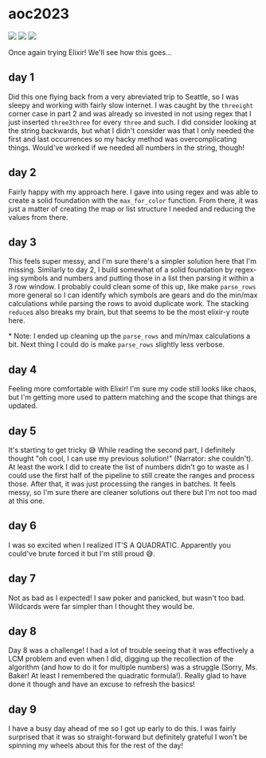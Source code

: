 # aoc2023

![](https://img.shields.io/badge/day%20📅-9-blue)
![](https://img.shields.io/badge/stars%20⭐-18-yellow)
![](https://img.shields.io/badge/days%20completed-9-red)

Once again trying Elixir! We'll see how this goes...

## day 1
Did this one flying back from a very abreviated trip to Seattle, so I was sleepy and working with fairly slow internet. I was caught by the `threeight` corner case in part 2 and was already so invested in not using regex that I just inserted `three3three` for every `three` and such. I did consider looking at the string backwards, but what I didn't consider was that I only needed the first and last occurrences so my hacky method was overcomplicating things. Would've worked if we needed all numbers in the string, though!

## day 2
Fairly happy with my approach here. I gave into using regex and was able to create a solid foundation with the `max_for_color` function. From there, it was just a matter of creating the map or list structure I needed and reducing the values from there.

## day 3
This feels super messy, and I'm sure there's a simpler solution here that I'm missing. Similarly to day 2, I build somewhat of a solid foundation by regex-ing symbols and numbers and putting those in a list then parsing it within a 3 row window. I probably could clean some of this up, like make `parse_rows` more general so I can identify which symbols are gears and do the min/max calculations while parsing the rows to avoid duplicate work. The stacking `reduce`s also breaks my brain, but that seems to be the most elixir-y route here.

\* Note: I ended up cleaning up the `parse_rows` and min/max calculations a bit. Next thing I could do is make `parse_rows` slightly less verbose.

## day 4
Feeling more comfortable with Elixir! I'm sure my code still looks like chaos, but I'm getting more used to pattern matching and the scope that things are updated.

## day 5
It's starting to get tricky 😅 While reading the second part, I definitely thought "oh cool, I can use my previous solution!" (Narrator: she couldn't). At least the work I did to create the list of numbers didn't go to waste as I could use the first half of the pipeline to still create the ranges and process those. After that, it was just processing the ranges in batches. It feels messy, so I'm sure there are cleaner solutions out there but I'm not too mad at this one.

## day 6
I was so excited when I realized IT'S A QUADRATIC. Apparently you could've brute forced it but I'm still proud 😅.

## day 7
Not as bad as I expected! I saw poker and panicked, but wasn't too bad. Wildcards were far simpler than I thought they would be.

## day 8
Day 8 was a challenge! I had a lot of trouble seeing that it was effectively a LCM problem and even when I did, digging up the recollection of the algorithm (and how to do it for multiple numbers) was a struggle (Sorry, Ms. Baker! At least I remembered the quadratic formula!). Really glad to have done it though and have an excuse to refresh the basics!

## day 9
I have a busy day ahead of me so I got up early to do this. I was fairly surprised that it was so straight-forward but definitely grateful I won't be spinning my wheels about this for the rest of the day!
